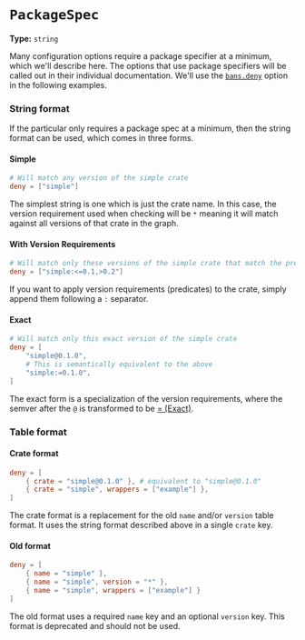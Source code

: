 # `PackageSpec`

**Type:** `string`

Many configuration options require a package specifier at a minimum, which we'll describe here.
The options that use package specifiers will be called out in their individual documentation.
We'll use the [`bans.deny`](bans/cfg.md#the-deny-field-optional) option in the following examples.

### String format

If the particular only requires a package spec at a minimum, then the string format can be used,
which comes in three forms.

#### Simple

```toml
# Will match any version of the simple crate
deny = ["simple"]
```

The simplest string is one which is just the crate name. In this case, the version requirement
used when checking will be `*` meaning it will match against all versions of that crate in the graph.

#### With Version Requirements

```toml
# Will match only these versions of the simple crate that match the predicate(s)
deny = ["simple:<=0.1,>0.2"]
```

If you want to apply version requirements (predicates) to the crate, simply append them following
a `:` separator.

#### Exact

```toml
# Will match only this exact version of the simple crate
deny = [
    "simple@0.1.0",
    # This is semantically equivalent to the above
    "simple:=0.1.0",
]
```

The exact form is a specialization of the version requirements, where the semver after the `@`
is transformed to be [= (Exact)](https://docs.rs/semver/latest/semver/enum.Op.html#opexact).

### Table format

#### Crate format

```toml
deny = [
    { crate = "simple@0.1.0" }, # equivalent to "simple@0.1.0"
    { crate = "simple", wrappers = ["example"] },
]
```

The crate format is a replacement for the old `name` and/or `version` table format. It uses
the string format described above in a single `crate` key.

#### Old format

```toml
deny = [
    { name = "simple" },
    { name = "simple", version = "*" },
    { name = "simple", wrappers = ["example"] }
]
```

The old format uses a required `name` key and an optional `version` key. This format is deprecated
and should not be used.
